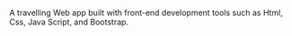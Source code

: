 A travelling Web app built with front-end development tools such as Html, Css, Java Script, and Bootstrap. 
